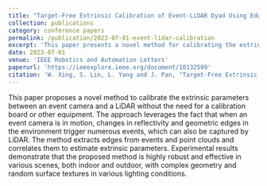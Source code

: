 ```yaml
---
title: "Target-Free Extrinsic Calibration of Event-LiDAR Dyad Using Edge Correspondences"
collection: publications
category: conference papers
permalink: /publication/2023-07-01-event-lidar-calibration
excerpt: 'This paper presents a novel method for calibrating the extrinsic parameters between an event camera and a LiDAR without specialized calibration targets.'
date: 2023-07-01
venue: 'IEEE Robotics and Automation Letters'
paperurl: 'https://ieeexplore.ieee.org/document/10132599'
citation: 'W. Xing, S. Lin, L. Yang and J. Pan, "Target-Free Extrinsic Calibration of Event-LiDAR Dyad Using Edge Correspondences," in IEEE Robotics and Automation Letters, vol. 8, no. 7, pp. 4020-4027, July 2023, doi: 10.1109/LRA.2023.3279622.'
---
```


This paper proposes a novel method to calibrate the extrinsic parameters between an event camera and a LiDAR without the need for a calibration board or other equipment. The approach leverages the fact that when an event camera is in motion, changes in reflectivity and geometric edges in the environment trigger numerous events, which can also be captured by LiDAR. The method extracts edges from events and point clouds and correlates them to estimate extrinsic parameters. Experimental results demonstrate that the proposed method is highly robust and effective in various scenes, both indoor and outdoor, with complex geometry and random surface textures in various lighting conditions.